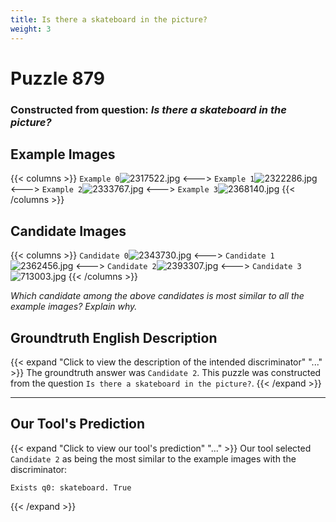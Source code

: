 ```yaml
---
title: Is there a skateboard in the picture?
weight: 3
---
```


# Puzzle 879
### Constructed from question: _Is there a skateboard in the picture?_


## Example Images
{{< columns >}}
`Example 0`![2317522.jpg](/gqa_images/2317522.jpg)
<--->
`Example 1`![2322286.jpg](/gqa_images/2322286.jpg)
<--->
`Example 2`![2333767.jpg](/gqa_images/2333767.jpg)
<--->
`Example 3`![2368140.jpg](/gqa_images/2368140.jpg)
{{< /columns >}}

## Candidate Images
{{< columns >}}
`Candidate 0`![2343730.jpg](/gqa_images/2343730.jpg)
<--->
`Candidate 1`![2362456.jpg](/gqa_images/2362456.jpg)
<--->
`Candidate 2`![2393307.jpg](/gqa_images/2393307.jpg)
<--->
`Candidate 3`![713003.jpg](/gqa_images/713003.jpg)
{{< /columns >}}

*Which candidate among the above candidates is most similar to all the example images? Explain why.*

## Groundtruth English Description

{{< expand "Click to view the description of the intended discriminator" "..." >}}
The groundtruth answer was `Candidate 2`. This puzzle was constructed from the question `Is there a skateboard in the picture?`.
{{< /expand >}}

---

## Our Tool's Prediction

{{< expand "Click to view our tool's prediction" "..." >}}
Our tool selected `Candidate 2` as being the most similar to the example images with the discriminator:
```plaintext
Exists q0: skateboard. True
```
{{< /expand >}}
